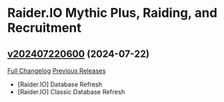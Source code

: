 # Raider.IO Mythic Plus, Raiding, and Recruitment

## [v202407220600](https://github.com/RaiderIO/raiderio-addon/tree/v202407220600) (2024-07-22)
[Full Changelog](https://github.com/RaiderIO/raiderio-addon/compare/v202407210600...v202407220600) [Previous Releases](https://github.com/RaiderIO/raiderio-addon/releases)

- [Raider.IO] Database Refresh  
- [Raider.IO] Classic Database Refresh  
